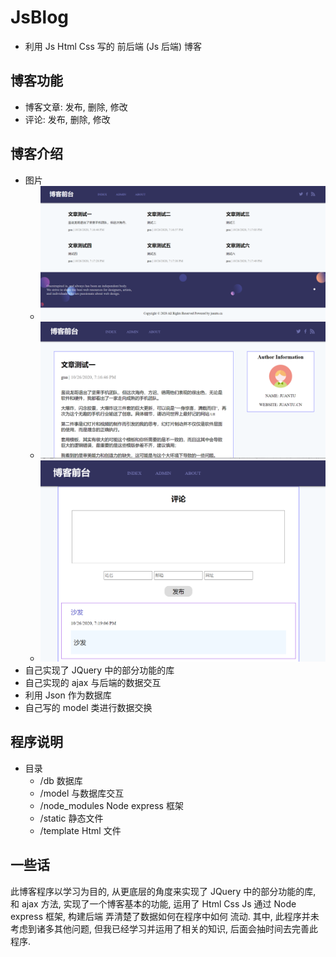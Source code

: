 # JsBlog
- 利用 Js Html Css 写的 前后端 (Js 后端) 博客

## 博客功能
- 博客文章: 发布, 删除, 修改
- 评论: 发布, 删除, 修改

## 博客介绍
- 图片
  - ![image](https://github.com/artisanbox/JsBlog/blob/main/demoImage/index.png)
  - ![image](https://github.com/artisanbox/JsBlog/blob/main/demoImage/article.png)
  - ![image](https://github.com/artisanbox/JsBlog/blob/main/demoImage/comment.png)
- 自己实现了 JQuery 中的部分功能的库
- 自己实现的 ajax 与后端的数据交互
- 利用 Json 作为数据库
- 自己写的 model 类进行数据交换

## 程序说明
- 目录
  - /db                数据库
  - /model             与数据库交互
  - /node_modules      Node express 框架
  - /static            静态文件
  - /template  Html    文件

## 一些话
此博客程序以学习为目的, 从更底层的角度来实现了 JQuery 中的部分功能的库, 和 ajax 方法, 实现了一个博客基本的功能, 运用了 Html Css Js
通过 Node express 框架, 构建后端 弄清楚了数据如何在程序中如何 流动.
其中, 此程序并未考虑到诸多其他问题, 但我已经学习并运用了相关的知识, 后面会抽时间去完善此程序.








